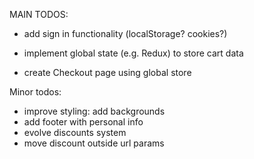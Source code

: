 MAIN TODOS:

- add sign in functionality (localStorage? cookies?)
+ implement global state (e.g. Redux) to store cart data 
- create Checkout page using global store

Minor todos:

- improve styling: add backgrounds
- add footer with personal info
- evolve discounts system
- move discount outside url params
